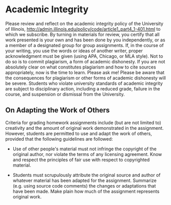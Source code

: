# Academic Integrity

Please review and reflect on the academic integrity policy of the University of Illinois,
<http://admin.illinois.edu/policy/code/article1_part4_1-401.html> to which we subscribe.
By turning in materials for review, you certify that all work presented is your own and
has been done by you independently, or as a member of a designated group for group assignments.
If, in the course of your writing, you use the words or ideas of another writer, proper
acknowledgment must be given (using APA, Chicago, or MLA style). Not to do so is to commit
plagiarism, a form of academic dishonesty. If you are not absolutely clear on what constitutes
plagiarism and how to cite sources appropriately, now is the time to learn. Please ask me!
Please be aware that the consequences for plagiarism or other forms of academic dishonesty
will be severe. Students who violate university standards of academic integrity are
subject to disciplinary action, including a reduced grade, failure in the course, and
suspension or dismissal from the University.

## On Adapting the Work of Others

Criteria for grading homework assignments include (but are not limited
to) creativity and the amount of original work demonstrated in the
assignment. However, students are permitted to use and adapt the work
of others, provided that the following guidelines are followed:

- Use of other people's material must not infringe the copyright of
  the original author, nor violate the terms of any licensing
  agreement. Know and respect the principles of fair use with respect
  to copyrighted material.

- Students must scrupulously attribute the original source and author
  of whatever material has been adapted for the assignment.  Summarize
  (e.g. using source code comments) the changes or adaptations that
  have been made. Make plain how much of the assignment represents
  original work.
